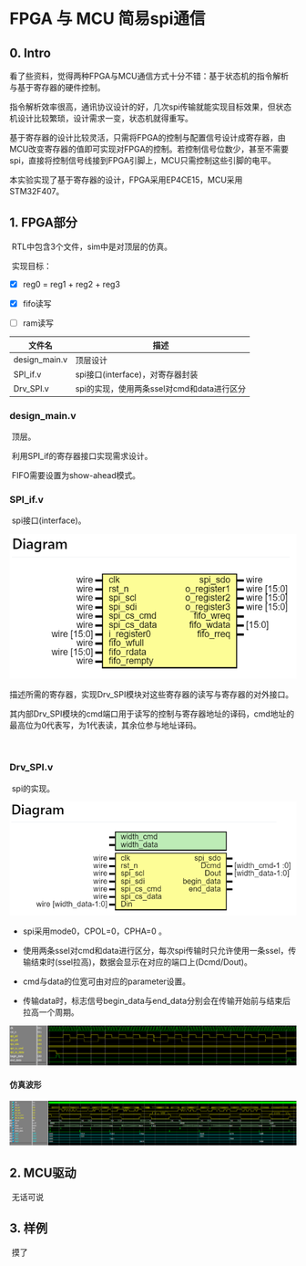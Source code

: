 # FPGA 与 MCU 简易spi通信

## 0. Intro

​		看了些资料，觉得两种FPGA与MCU通信方式十分不错：基于状态机的指令解析与基于寄存器的硬件控制。

​		指令解析效率很高，通讯协议设计的好，几次spi传输就能实现目标效果，但状态机设计比较繁琐，设计需求一变，状态机就得重写。

​		基于寄存器的设计比较灵活，只需将FPGA的控制与配置信号设计成寄存器，由MCU改变寄存器的值即可实现对FPGA的控制。若控制信号位数少，甚至不需要spi，直接将控制信号线接到FPGA引脚上，MCU只需控制这些引脚的电平。

​		本实验实现了基于寄存器的设计，FPGA采用EP4CE15，MCU采用STM32F407。



## 1. FPGA部分

​		RTL中包含3个文件，sim中是对顶层的仿真。

​		实现目标：

- [x] reg0 = reg1 + reg2 + reg3
- [x] fifo读写
- [ ] ram读写



| 文件名        | 描述                                       |
| ------------- | ------------------------------------------ |
| design_main.v | 顶层设计                                   |
| SPI_if.v      | spi接口(interface)，对寄存器封装           |
| Drv_SPI.v     | spi的实现，使用两条ssel对cmd和data进行区分 |



### design_main.v

​		顶层。



​		利用SPI_if的寄存器接口实现需求设计。

​		FIFO需要设置为show-ahead模式。



### SPI_if.v

​		spi接口(interface)。

![Diagram_SPI_if](README.assets/Diagram_SPI_if.png)

​		描述所需的寄存器，实现Drv_SPI模块对这些寄存器的读写与寄存器的对外接口。

​		其内部Drv_SPI模块的cmd端口用于读写的控制与寄存器地址的译码，cmd地址的最高位为0代表写，为1代表读，其余位参与地址译码。

​	

### Drv_SPI.v

​		spi的实现。

![Diagram_Drv_SPI](README.assets/Diagram_Drv_SPI.png)

* spi采用mode0，CPOL=0，CPHA=0 。

* 使用两条ssel对cmd和data进行区分，每次spi传输时只允许使用一条ssel，传输结束时(ssel拉高)，数据会显示在对应的端口上(Dcmd/Dout)。

* cmd与data的位宽可由对应的parameter设置。

* 传输data时，标志信号begin_data与end_data分别会在传输开始前与结束后拉高一个周期。

![wave_begin_end_data](README.assets/wave_begin_end_data.png)



#### 仿真波形

![sim_wave](README.assets/sim_wave.png)



## 2. MCU驱动

​		无话可说



## 3. 样例

​		摸了

